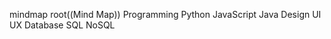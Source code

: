 mindmap
    root((Mind Map))
        Programming
            Python
            JavaScript
            Java
        Design
            UI
            UX
        Database
            SQL
            NoSQL
